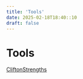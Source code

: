 ```yaml
---
title: 'Tools'
date: 2025-02-18T18:40::10
draft: false
---
```


# Tools

[CliftonStrengths](Tools%205f0f404d05e94839b61e75e53d392983/CliftonStrengths%2025f5a900977a48ffa837ad3fa1238340.md)
